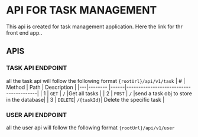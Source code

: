 # API FOR TASK MANAGEMENT

This api is created for task management application.
Here the link for thr front end app..

## APIS

### TASK API ENDPOINT

all the task api will follow the following format `{rootUrl}/api/v1/task`
| # | Method | Path | Description |
|---|-------- |------|----------------------------------------|
| 1 | `GET` | `/` |Get all tasks |
| 2 | `POST` | `/` |send a task obj to store in the database|
| 3 | `DELETE`| `/{taskId}`| Delete the specific task |

### USER API ENDPOINT

all the user api will follow the following format `{rootUrl}/api/v1/user`
